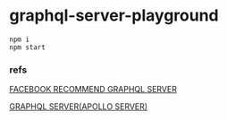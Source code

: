 # graphql-server-playground

```
npm i
npm start
```

### refs

[FACEBOOK RECOMMEND GRAPHQL SERVER](http://graphql.org/code/#graphql-server-http-dev-apollodata-com-tools-graphql-server-index-html-github-https-github-com-apollostack-graphql-server-npm-https-www-npmjs-com-package-graphql-server)

[GRAPHQL SERVER(APOLLO SERVER)](http://dev.apollodata.com/tools/graphql-server/index.html)
